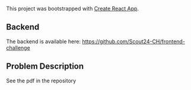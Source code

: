 This project was bootstrapped with [Create React App](https://github.com/facebook/create-react-app).

## Backend

The backend is available here: https://github.com/Scout24-CH/frontend-challenge

## Problem Description

See the pdf in the repository